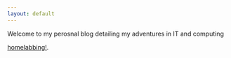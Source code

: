 ```yaml
---
layout: default
---
```


Welcome to my perosnal blog detailing my adventures in IT and computing

[homelabbing!](./another-page.html).

